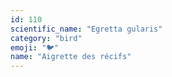 ```yaml
---
id: 110
scientific_name: "Egretta gularis"
category: "bird"
emoji: "🐦"
name: "Aigrette des récifs"
---
```

